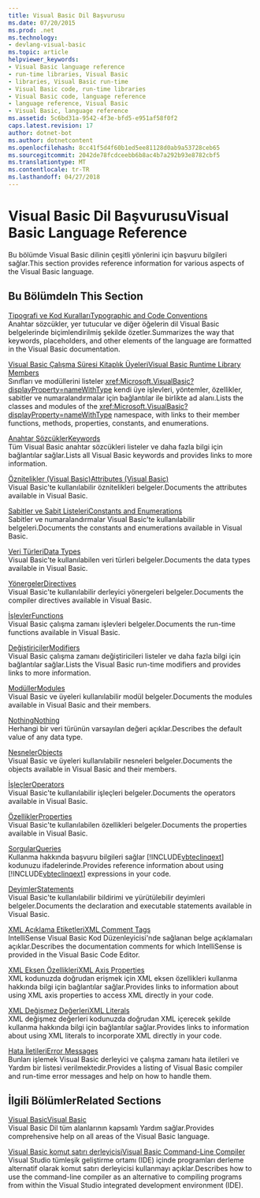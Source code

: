 ```yaml
---
title: Visual Basic Dil Başvurusu
ms.date: 07/20/2015
ms.prod: .net
ms.technology:
- devlang-visual-basic
ms.topic: article
helpviewer_keywords:
- Visual Basic language reference
- run-time libraries, Visual Basic
- libraries, Visual Basic run-time
- Visual Basic code, run-time libraries
- Visual Basic code, language reference
- language reference, Visual Basic
- Visual Basic, language reference
ms.assetid: 5c6bd31a-9542-4f3e-bfd5-e951af58f0f2
caps.latest.revision: 17
author: dotnet-bot
ms.author: dotnetcontent
ms.openlocfilehash: 8cc41f5d4f60b1ed5ee81128d0ab9a53728ceb65
ms.sourcegitcommit: 2042de78fcdceebb6b8ac4b7a292b93e8782cbf5
ms.translationtype: MT
ms.contentlocale: tr-TR
ms.lasthandoff: 04/27/2018
---
```

# <a name="visual-basic-language-reference"></a><span data-ttu-id="83dab-102">Visual Basic Dil Başvurusu</span><span class="sxs-lookup"><span data-stu-id="83dab-102">Visual Basic Language Reference</span></span>
<span data-ttu-id="83dab-103">Bu bölümde Visual Basic dilinin çeşitli yönlerini için başvuru bilgileri sağlar.</span><span class="sxs-lookup"><span data-stu-id="83dab-103">This section provides reference information for various aspects of the Visual Basic language.</span></span>  
  
## <a name="in-this-section"></a><span data-ttu-id="83dab-104">Bu Bölümde</span><span class="sxs-lookup"><span data-stu-id="83dab-104">In This Section</span></span>  
 [<span data-ttu-id="83dab-105">Tipografi ve Kod Kuralları</span><span class="sxs-lookup"><span data-stu-id="83dab-105">Typographic and Code Conventions</span></span>](../../visual-basic/language-reference/typographic-and-code-conventions.md)  
 <span data-ttu-id="83dab-106">Anahtar sözcükler, yer tutucular ve diğer öğelerin dil Visual Basic belgelerinde biçimlendirilmiş şekilde özetler.</span><span class="sxs-lookup"><span data-stu-id="83dab-106">Summarizes the way that keywords, placeholders, and other elements of the language are formatted in the Visual Basic documentation.</span></span>  
  
 [<span data-ttu-id="83dab-107">Visual Basic Çalışma Süresi Kitaplık Üyeleri</span><span class="sxs-lookup"><span data-stu-id="83dab-107">Visual Basic Runtime Library Members</span></span>](../../visual-basic/language-reference/runtime-library-members.md)  
 <span data-ttu-id="83dab-108">Sınıfları ve modüllerini listeler <xref:Microsoft.VisualBasic?displayProperty=nameWithType> kendi üye işlevleri, yöntemler, özellikler, sabitler ve numaralandırmalar için bağlantılar ile birlikte ad alanı.</span><span class="sxs-lookup"><span data-stu-id="83dab-108">Lists the classes and modules of the <xref:Microsoft.VisualBasic?displayProperty=nameWithType> namespace, with links to their member functions, methods, properties, constants, and enumerations.</span></span>  
  
 [<span data-ttu-id="83dab-109">Anahtar Sözcükler</span><span class="sxs-lookup"><span data-stu-id="83dab-109">Keywords</span></span>](../../visual-basic/language-reference/keywords/index.md)  
 <span data-ttu-id="83dab-110">Tüm Visual Basic anahtar sözcükleri listeler ve daha fazla bilgi için bağlantılar sağlar.</span><span class="sxs-lookup"><span data-stu-id="83dab-110">Lists all Visual Basic keywords and provides links to more information.</span></span>  
  
 [<span data-ttu-id="83dab-111">Öznitelikler (Visual Basic)</span><span class="sxs-lookup"><span data-stu-id="83dab-111">Attributes (Visual Basic)</span></span>](../../visual-basic/language-reference/attributes.md)  
 <span data-ttu-id="83dab-112">Visual Basic'te kullanılabilir öznitelikleri belgeler.</span><span class="sxs-lookup"><span data-stu-id="83dab-112">Documents the attributes available in Visual Basic.</span></span>  
  
 [<span data-ttu-id="83dab-113">Sabitler ve Sabit Listeleri</span><span class="sxs-lookup"><span data-stu-id="83dab-113">Constants and Enumerations</span></span>](../../visual-basic/language-reference/constants-and-enumerations.md)  
 <span data-ttu-id="83dab-114">Sabitler ve numaralandırmalar Visual Basic'te kullanılabilir belgeleri.</span><span class="sxs-lookup"><span data-stu-id="83dab-114">Documents the constants and enumerations available in Visual Basic.</span></span>  
  
 [<span data-ttu-id="83dab-115">Veri Türleri</span><span class="sxs-lookup"><span data-stu-id="83dab-115">Data Types</span></span>](../../visual-basic/language-reference/data-types/data-type-summary.md)  
 <span data-ttu-id="83dab-116">Visual Basic'te kullanılabilen veri türleri belgeler.</span><span class="sxs-lookup"><span data-stu-id="83dab-116">Documents the data types available in Visual Basic.</span></span>  
  
 [<span data-ttu-id="83dab-117">Yönergeler</span><span class="sxs-lookup"><span data-stu-id="83dab-117">Directives</span></span>](../../visual-basic/language-reference/directives/directives.md)  
 <span data-ttu-id="83dab-118">Visual Basic'te kullanılabilir derleyici yönergeleri belgeler.</span><span class="sxs-lookup"><span data-stu-id="83dab-118">Documents the compiler directives available in Visual Basic.</span></span>  
  
 [<span data-ttu-id="83dab-119">İşlevler</span><span class="sxs-lookup"><span data-stu-id="83dab-119">Functions</span></span>](../../visual-basic/language-reference/functions/index.md)  
 <span data-ttu-id="83dab-120">Visual Basic çalışma zamanı işlevleri belgeler.</span><span class="sxs-lookup"><span data-stu-id="83dab-120">Documents the run-time functions available in Visual Basic.</span></span>  
  
 [<span data-ttu-id="83dab-121">Değiştiriciler</span><span class="sxs-lookup"><span data-stu-id="83dab-121">Modifiers</span></span>](../../visual-basic/language-reference/modifiers/index.md)  
 <span data-ttu-id="83dab-122">Visual Basic çalışma zamanı değiştiricileri listeler ve daha fazla bilgi için bağlantılar sağlar.</span><span class="sxs-lookup"><span data-stu-id="83dab-122">Lists the Visual Basic run-time modifiers and provides links to more information.</span></span>  
  
 [<span data-ttu-id="83dab-123">Modüller</span><span class="sxs-lookup"><span data-stu-id="83dab-123">Modules</span></span>](../../visual-basic/language-reference/modules.md)  
 <span data-ttu-id="83dab-124">Visual Basic ve üyeleri kullanılabilir modül belgeler.</span><span class="sxs-lookup"><span data-stu-id="83dab-124">Documents the modules available in Visual Basic and their members.</span></span>  
  
 [<span data-ttu-id="83dab-125">Nothing</span><span class="sxs-lookup"><span data-stu-id="83dab-125">Nothing</span></span>](../../visual-basic/language-reference/nothing.md)  
 <span data-ttu-id="83dab-126">Herhangi bir veri türünün varsayılan değeri açıklar.</span><span class="sxs-lookup"><span data-stu-id="83dab-126">Describes the default value of any data type.</span></span>  
  
 [<span data-ttu-id="83dab-127">Nesneler</span><span class="sxs-lookup"><span data-stu-id="83dab-127">Objects</span></span>](../../visual-basic/language-reference/objects/index.md)  
 <span data-ttu-id="83dab-128">Visual Basic ve üyeleri kullanılabilir nesneleri belgeler.</span><span class="sxs-lookup"><span data-stu-id="83dab-128">Documents the objects available in Visual Basic and their members.</span></span>  
  
 [<span data-ttu-id="83dab-129">İşleçler</span><span class="sxs-lookup"><span data-stu-id="83dab-129">Operators</span></span>](../../visual-basic/language-reference/operators/index.md)  
 <span data-ttu-id="83dab-130">Visual Basic'te kullanılabilir işleçleri belgeler.</span><span class="sxs-lookup"><span data-stu-id="83dab-130">Documents the operators available in Visual Basic.</span></span>  
  
 [<span data-ttu-id="83dab-131">Özellikler</span><span class="sxs-lookup"><span data-stu-id="83dab-131">Properties</span></span>](../../visual-basic/language-reference/properties.md)  
 <span data-ttu-id="83dab-132">Visual Basic'te kullanılabilen özellikleri belgeler.</span><span class="sxs-lookup"><span data-stu-id="83dab-132">Documents the properties available in Visual Basic.</span></span>  
  
 [<span data-ttu-id="83dab-133">Sorgular</span><span class="sxs-lookup"><span data-stu-id="83dab-133">Queries</span></span>](../../visual-basic/language-reference/queries/queries.md)  
 <span data-ttu-id="83dab-134">Kullanma hakkında başvuru bilgileri sağlar [!INCLUDE[vbteclinqext](~/includes/vbteclinqext-md.md)] kodunuzu ifadelerinde.</span><span class="sxs-lookup"><span data-stu-id="83dab-134">Provides reference information about using [!INCLUDE[vbteclinqext](~/includes/vbteclinqext-md.md)] expressions in your code.</span></span>  
  
 [<span data-ttu-id="83dab-135">Deyimler</span><span class="sxs-lookup"><span data-stu-id="83dab-135">Statements</span></span>](../../visual-basic/language-reference/statements/index.md)  
 <span data-ttu-id="83dab-136">Visual Basic'te kullanılabilir bildirimi ve yürütülebilir deyimleri belgeler.</span><span class="sxs-lookup"><span data-stu-id="83dab-136">Documents the declaration and executable statements available in Visual Basic.</span></span>  
  
 [<span data-ttu-id="83dab-137">XML Açıklama Etiketleri</span><span class="sxs-lookup"><span data-stu-id="83dab-137">XML Comment Tags</span></span>](../../visual-basic/language-reference/xmldoc/recommended-xml-tags-for-documentation-comments.md)  
 <span data-ttu-id="83dab-138">IntelliSense Visual Basic Kod Düzenleyicisi'nde sağlanan belge açıklamaları açıklar.</span><span class="sxs-lookup"><span data-stu-id="83dab-138">Describes the documentation comments for which IntelliSense is provided in the Visual Basic Code Editor.</span></span>  
  
 [<span data-ttu-id="83dab-139">XML Eksen Özellikleri</span><span class="sxs-lookup"><span data-stu-id="83dab-139">XML Axis Properties</span></span>](../../visual-basic/language-reference/xml-axis/xml-axis-properties.md)  
 <span data-ttu-id="83dab-140">XML kodunuzda doğrudan erişmek için XML eksen özellikleri kullanma hakkında bilgi için bağlantılar sağlar.</span><span class="sxs-lookup"><span data-stu-id="83dab-140">Provides links to information about using XML axis properties to access XML directly in your code.</span></span>  
  
 [<span data-ttu-id="83dab-141">XML Değişmez Değerleri</span><span class="sxs-lookup"><span data-stu-id="83dab-141">XML Literals</span></span>](../../visual-basic/language-reference/xml-literals/index.md)  
 <span data-ttu-id="83dab-142">XML değişmez değerleri kodunuzda doğrudan XML içerecek şekilde kullanma hakkında bilgi için bağlantılar sağlar.</span><span class="sxs-lookup"><span data-stu-id="83dab-142">Provides links to information about using XML literals to incorporate XML directly in your code.</span></span>  
  
 [<span data-ttu-id="83dab-143">Hata İletileri</span><span class="sxs-lookup"><span data-stu-id="83dab-143">Error Messages</span></span>](../../visual-basic/language-reference/error-messages/index.md)  
 <span data-ttu-id="83dab-144">Bunları işlemek Visual Basic derleyici ve çalışma zamanı hata iletileri ve Yardım bir listesi verilmektedir.</span><span class="sxs-lookup"><span data-stu-id="83dab-144">Provides a listing of Visual Basic compiler and run-time error messages and help on how to handle them.</span></span>  
  
## <a name="related-sections"></a><span data-ttu-id="83dab-145">İlgili Bölümler</span><span class="sxs-lookup"><span data-stu-id="83dab-145">Related Sections</span></span>  
 [<span data-ttu-id="83dab-146">Visual Basic</span><span class="sxs-lookup"><span data-stu-id="83dab-146">Visual Basic</span></span>](../../visual-basic/index.md)  
 <span data-ttu-id="83dab-147">Visual Basic Dil tüm alanlarının kapsamlı Yardım sağlar.</span><span class="sxs-lookup"><span data-stu-id="83dab-147">Provides comprehensive help on all areas of the Visual Basic language.</span></span>  
  
 [<span data-ttu-id="83dab-148">Visual Basic komut satırı derleyicisi</span><span class="sxs-lookup"><span data-stu-id="83dab-148">Visual Basic Command-Line Compiler</span></span>](../../visual-basic/reference/command-line-compiler/index.md)  
 <span data-ttu-id="83dab-149">Visual Studio tümleşik geliştirme ortamı (IDE) içinde programları derleme alternatif olarak komut satırı derleyicisi kullanmayı açıklar.</span><span class="sxs-lookup"><span data-stu-id="83dab-149">Describes how to use the command-line compiler as an alternative to compiling programs from within the Visual Studio integrated development environment (IDE).</span></span>

